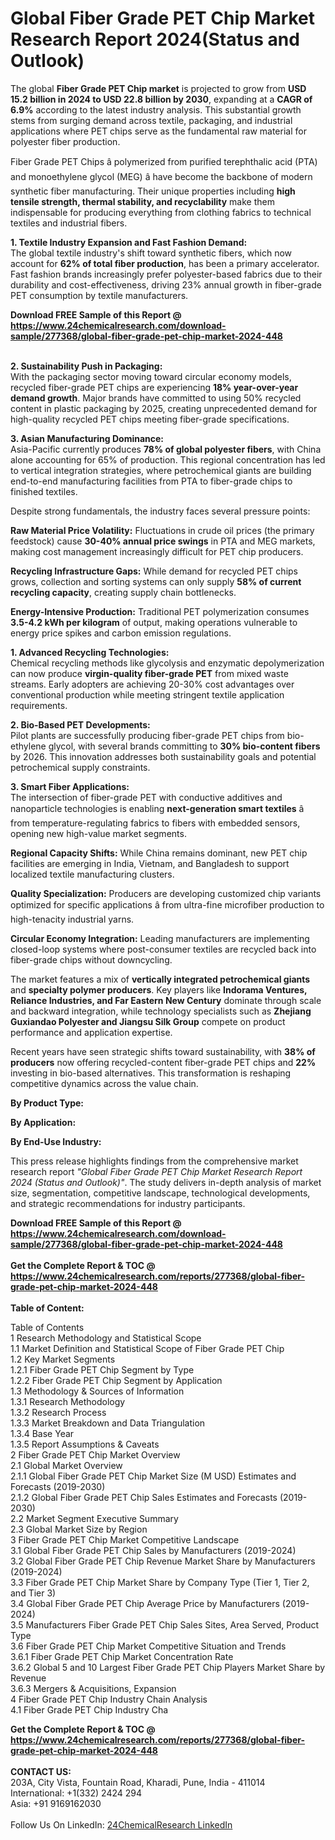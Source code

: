 <h1>Global Fiber Grade PET Chip Market Research Report 2024(Status and Outlook)</h1><p>The global <strong>Fiber Grade PET Chip market</strong> is projected to grow from <strong>USD 15.2 billion in 2024 to USD 22.8 billion by 2030</strong>, expanding at a <strong>CAGR of 6.9%</strong> according to the latest industry analysis. This substantial growth stems from surging demand across textile, packaging, and industrial applications where PET chips serve as the fundamental raw material for polyester fiber production.</p><p>Fiber Grade PET Chips â polymerized from purified terephthalic acid (PTA) and monoethylene glycol (MEG) â have become the backbone of modern synthetic fiber manufacturing. Their unique properties including <strong>high tensile strength, thermal stability, and recyclability</strong> make them indispensable for producing everything from clothing fabrics to technical textiles and industrial fibers.</p><p><strong>1. Textile Industry Expansion and Fast Fashion Demand:</strong><br>
The global textile industry's shift toward synthetic fibers, which now account for <strong>62% of total fiber production</strong>, has been a primary accelerator. Fast fashion brands increasingly prefer polyester-based fabrics due to their durability and cost-effectiveness, driving 23% annual growth in fiber-grade PET consumption by textile manufacturers.</p><div><b>Download FREE Sample of this Report @ 
            <a href="https://www.24chemicalresearch.com/download-sample/277368/global-fiber-grade-pet-chip-market-2024-448">
            https://www.24chemicalresearch.com/download-sample/277368/global-fiber-grade-pet-chip-market-2024-448</a></b></div><br><p><strong>2. Sustainability Push in Packaging:</strong><br>
With the packaging sector moving toward circular economy models, recycled fiber-grade PET chips are experiencing <strong>18% year-over-year demand growth</strong>. Major brands have committed to using 50% recycled content in plastic packaging by 2025, creating unprecedented demand for high-quality recycled PET chips meeting fiber-grade specifications.</p><p><strong>3. Asian Manufacturing Dominance:</strong><br>
Asia-Pacific currently produces <strong>78% of global polyester fibers</strong>, with China alone accounting for 65% of production. This regional concentration has led to vertical integration strategies, where petrochemical giants are building end-to-end manufacturing facilities from PTA to fiber-grade chips to finished textiles.</p><p>Despite strong fundamentals, the industry faces several pressure points:</p><p><strong>Raw Material Price Volatility:</strong> Fluctuations in crude oil prices (the primary feedstock) cause <strong>30-40% annual price swings</strong> in PTA and MEG markets, making cost management increasingly difficult for PET chip producers.</p><p><strong>Recycling Infrastructure Gaps:</strong> While demand for recycled PET chips grows, collection and sorting systems can only supply <strong>58% of current recycling capacity</strong>, creating supply chain bottlenecks.</p><p><strong>Energy-Intensive Production:</strong> Traditional PET polymerization consumes <strong>3.5-4.2 kWh per kilogram</strong> of output, making operations vulnerable to energy price spikes and carbon emission regulations.</p><p><strong>1. Advanced Recycling Technologies:</strong><br>
Chemical recycling methods like glycolysis and enzymatic depolymerization can now produce <strong>virgin-quality fiber-grade PET</strong> from mixed waste streams. Early adopters are achieving 20-30% cost advantages over conventional production while meeting stringent textile application requirements.</p><p><strong>2. Bio-Based PET Developments:</strong><br>
Pilot plants are successfully producing fiber-grade PET chips from bio-ethylene glycol, with several brands committing to <strong>30% bio-content fibers</strong> by 2026. This innovation addresses both sustainability goals and potential petrochemical supply constraints.</p><p><strong>3. Smart Fiber Applications:</strong><br>
The intersection of fiber-grade PET with conductive additives and nanoparticle technologies is enabling <strong>next-generation smart textiles</strong> â from temperature-regulating fabrics to fibers with embedded sensors, opening new high-value market segments.</p><p><strong>Regional Capacity Shifts:</strong> While China remains dominant, new PET chip facilities are emerging in India, Vietnam, and Bangladesh to support localized textile manufacturing clusters.</p><p><strong>Quality Specialization:</strong> Producers are developing customized chip variants optimized for specific applications â from ultra-fine microfiber production to high-tenacity industrial yarns.</p><p><strong>Circular Economy Integration:</strong> Leading manufacturers are implementing closed-loop systems where post-consumer textiles are recycled back into fiber-grade chips without downcycling.</p><p>The market features a mix of <strong>vertically integrated petrochemical giants</strong> and <strong>specialty polymer producers</strong>. Key players like <strong>Indorama Ventures, Reliance Industries, and Far Eastern New Century</strong> dominate through scale and backward integration, while technology specialists such as <strong>Zhejiang Guxiandao Polyester and Jiangsu Silk Group</strong> compete on product performance and application expertise.</p><p>Recent years have seen strategic shifts toward sustainability, with <strong>38% of producers</strong> now offering recycled-content fiber-grade PET chips and <strong>22%</strong> investing in bio-based alternatives. This transformation is reshaping competitive dynamics across the value chain.</p><p><strong>By Product Type:</strong></p><p><strong>By Application:</strong></p><p><strong>By End-Use Industry:</strong></p><p>This press release highlights findings from the comprehensive market research report <em>"Global Fiber Grade PET Chip Market Research Report 2024 (Status and Outlook)"</em>. The study delivers in-depth analysis of market size, segmentation, competitive landscape, technological developments, and strategic recommendations for industry participants.</p><div><b>Download FREE Sample of this Report @ 
            <a href="https://www.24chemicalresearch.com/download-sample/277368/global-fiber-grade-pet-chip-market-2024-448">
            https://www.24chemicalresearch.com/download-sample/277368/global-fiber-grade-pet-chip-market-2024-448</a></b></div><br><div><b>Get the Complete Report & TOC @ 
            <a href="https://www.24chemicalresearch.com/reports/277368/global-fiber-grade-pet-chip-market-2024-448">
            https://www.24chemicalresearch.com/reports/277368/global-fiber-grade-pet-chip-market-2024-448</a></b></div><br>
            <b>Table of Content:</b><p>Table of Contents<br />
1 Research Methodology and Statistical Scope<br />
1.1 Market Definition and Statistical Scope of Fiber Grade PET Chip<br />
1.2 Key Market Segments<br />
1.2.1 Fiber Grade PET Chip Segment by Type<br />
1.2.2 Fiber Grade PET Chip Segment by Application<br />
1.3 Methodology & Sources of Information<br />
1.3.1 Research Methodology<br />
1.3.2 Research Process<br />
1.3.3 Market Breakdown and Data Triangulation<br />
1.3.4 Base Year<br />
1.3.5 Report Assumptions & Caveats<br />
2 Fiber Grade PET Chip Market Overview<br />
2.1 Global Market Overview<br />
2.1.1 Global Fiber Grade PET Chip Market Size (M USD) Estimates and Forecasts (2019-2030)<br />
2.1.2 Global Fiber Grade PET Chip Sales Estimates and Forecasts (2019-2030)<br />
2.2 Market Segment Executive Summary<br />
2.3 Global Market Size by Region<br />
3 Fiber Grade PET Chip Market Competitive Landscape<br />
3.1 Global Fiber Grade PET Chip Sales by Manufacturers (2019-2024)<br />
3.2 Global Fiber Grade PET Chip Revenue Market Share by Manufacturers (2019-2024)<br />
3.3 Fiber Grade PET Chip Market Share by Company Type (Tier 1, Tier 2, and Tier 3)<br />
3.4 Global Fiber Grade PET Chip Average Price by Manufacturers (2019-2024)<br />
3.5 Manufacturers Fiber Grade PET Chip Sales Sites, Area Served, Product Type<br />
3.6 Fiber Grade PET Chip Market Competitive Situation and Trends<br />
3.6.1 Fiber Grade PET Chip Market Concentration Rate<br />
3.6.2 Global 5 and 10 Largest Fiber Grade PET Chip Players Market Share by Revenue<br />
3.6.3 Mergers & Acquisitions, Expansion<br />
4 Fiber Grade PET Chip Industry Chain Analysis<br />
4.1 Fiber Grade PET Chip Industry Cha</p><div><b>Get the Complete Report & TOC @ 
            <a href="https://www.24chemicalresearch.com/reports/277368/global-fiber-grade-pet-chip-market-2024-448">
            https://www.24chemicalresearch.com/reports/277368/global-fiber-grade-pet-chip-market-2024-448</a></b></div><br><b>CONTACT US:</b><br>
            203A, City Vista, Fountain Road, Kharadi, Pune, India - 411014<br>
            International: +1(332) 2424 294<br>
            Asia: +91 9169162030 <br><br>
            Follow Us On LinkedIn: <a href="https://www.linkedin.com/company/24chemicalresearch/">24ChemicalResearch LinkedIn</a>